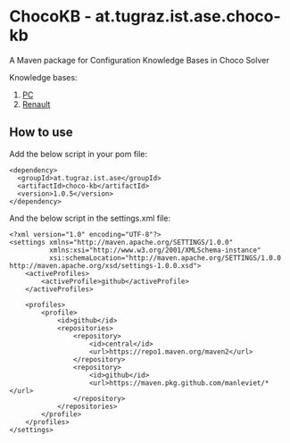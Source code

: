 # ChocoKB - at.tugraz.ist.ase.choco-kb

A Maven package for Configuration Knowledge Bases in Choco Solver

Knowledge bases:

1. [PC](https://www.itu.dk/research/cla/externals/clib/)
2. [Renault](https://www.itu.dk/research/cla/externals/clib/)

## How to use

Add the below script in your pom file:

```
<dependency>
  <groupId>at.tugraz.ist.ase</groupId>
  <artifactId>choco-kb</artifactId>
  <version>1.0.5</version>
</dependency>
```

And the below script in the settings.xml file:

```
<?xml version="1.0" encoding="UTF-8"?>
<settings xmlns="http://maven.apache.org/SETTINGS/1.0.0"
          xmlns:xsi="http://www.w3.org/2001/XMLSchema-instance"
          xsi:schemaLocation="http://maven.apache.org/SETTINGS/1.0.0 http://maven.apache.org/xsd/settings-1.0.0.xsd">
    <activeProfiles>
        <activeProfile>github</activeProfile>
    </activeProfiles>

    <profiles>
        <profile>
            <id>github</id>
            <repositories>
                <repository>
                    <id>central</id>
                    <url>https://repo1.maven.org/maven2</url>
                </repository>
                <repository>
                    <id>github</id>
                    <url>https://maven.pkg.github.com/manleviet/*</url>
                </repository>
            </repositories>
        </profile>
    </profiles>
</settings>
```
